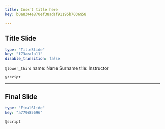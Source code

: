 ```yaml
---
title: Insert title here
key: b0a8304e870ef38adaf91195b7036958

---
```

## Title Slide
  
```yaml
type: "TitleSlide"
key: "f73aea1a11"
disable_transition: false
```


`@lower_third`
name: Name Surname
title: Instructor


`@script`



---
## Final Slide
  
```yaml
type: "FinalSlide"
key: "a779685696"
```


`@script`


